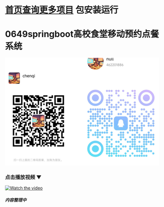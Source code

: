 # [首页查询更多项目](https://github.com/GraduationProject-springboot) 包安装运行


# 0649springboot高校食堂移动预约点餐系统

![picture](https://raw.githubusercontent.com/GraduationProject-springboot/.github/main/img/wx.png)

### 点击播放视频 ▼
[![Watch the video](https://i.sstatic.net/Vp2cE.png)](https://www.bilibili.com/video/BV14HerezEwW?p=6)


#####   内容整理中  











